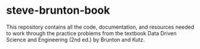 # steve-brunton-book
This repository contains all the code, documentation, and resources needed to work through the practice problems from the textbook Data Driven Science and Engineering (2nd ed.) by Brunton and Kutz.
